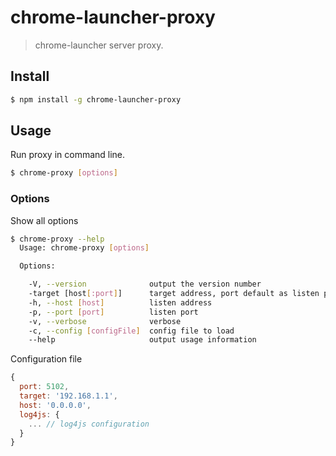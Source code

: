 # chrome-launcher-proxy
> chrome-launcher server proxy.

## Install

```bash
$ npm install -g chrome-launcher-proxy
```

## Usage

  Run proxy in command line.
```bash
$ chrome-proxy [options]
```

### Options

 Show all options

```bash
$ chrome-proxy --help
  Usage: chrome-proxy [options]

  Options:

    -V, --version              output the version number
    -target [host[:port]]      target address, port default as listen port
    -h, --host [host]          listen address
    -p, --port [port]          listen port
    -v, --verbose              verbose
    -c, --config [configFile]  config file to load
    --help                     output usage information
```

  Configuration file
```js
{
  port: 5102,
  target: '192.168.1.1',
  host: '0.0.0.0',
  log4js: {
    ... // log4js configuration
  }
}
```
